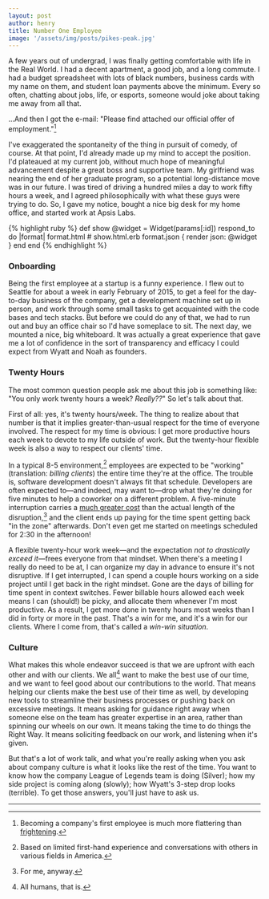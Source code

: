 ```yaml
---
layout: post
author: henry
title: Number One Employee
image: '/assets/img/posts/pikes-peak.jpg'
---
```


A few years out of undergrad, I was finally getting comfortable with life in the Real World. I had a decent apartment, a good job, and a long commute. I had a budget spreadsheet with lots of black numbers, business cards with my name on them, and student loan payments above the minimum. Every so often, chatting about jobs, life, or esports, someone would joke about taking me away from all that.

...And then I got the e-mail: "Please find attached our official offer of employment."[^1]

I've exaggerated the spontaneity of the thing in pursuit of comedy, of course. At that point, I'd already made up my mind to accept the position. I'd plateaued at my current job, without much hope of meaningful advancement despite a great boss and supportive team. My girlfriend was nearing the end of her graduate program, so a potential long-distance move was in our future. I was tired of driving a hundred miles a day to work fifty hours a week, and I agreed philosophically with what these guys were trying to do. So, I gave my notice, bought a nice big desk for my home office, and started work at Apsis Labs.

{% highlight ruby %}
def show
  @widget = Widget(params[:id])
  respond_to do |format|
    format.html # show.html.erb
    format.json { render json: @widget }
  end
end
{% endhighlight %}

### Onboarding

Being the first employee at a startup is a funny experience. I flew out to Seattle for about a week in early February of 2015, to get a feel for the day-to-day business of the company, get a development machine set up in person, and work through some small tasks to get acquainted with the code bases and tech stacks. But before we could do any of that, we had to run out and buy an office chair so I'd have someplace to sit. The next day, we mounted a nice, big whiteboard. It was actually a great experience that gave me a lot of confidence in the sort of transparency and efficacy I could expect from Wyatt and Noah as founders.

### Twenty Hours

The most common question people ask me about this job is something like: "You only work twenty hours a week? *Really??*" So let's talk about that.

First of all: yes, it's twenty hours/week. The thing to realize about that number is that it implies greater-than-usual respect for the time of everyone involved. The respect for my time is obvious: I get more productive hours each week to devote to my life outside of work. But the twenty-hour flexible week is also a way to respect our clients' time.

In a typical 8-5 environment,[^2] employees are expected to be "working" (translation: *billing clients*) the entire time they're at the office. The trouble is, software development doesn't always fit that schedule. Developers are often expected to—and indeed, may want to—drop what they're doing for five minutes to help a coworker on a different problem. A five-minute interruption carries a [much greater cost](http://www.joelonsoftware.com/articles/fog0000000022.html) than the actual length of the disruption,[^3] and the client ends up paying for the time spent getting back "in the zone" afterwards. Don't even get me started on meetings scheduled for 2:30 in the afternoon!

A flexible twenty-hour work week—and the expectation *not to drastically exceed it*—frees everyone from that mindset. When there's a meeting I really do need to be at, I can organize my day in advance to ensure it's not disruptive. If I get interrupted, I can spend a couple hours working on a side project until I get back in the right mindset. Gone are the days of billing for time spent in context switches. Fewer billable hours allowed each week means I can (should!) be picky, and allocate them whenever I'm most productive. As a result, I get more done in twenty hours most weeks than I did in forty or more in the past. That's a win for me, and it's a win for our clients. Where I come from, that's called a *win-win situation*.

### Culture

What makes this whole endeavor succeed is that we are upfront with each other and with our clients. We all[^4] want to make the best use of our time, and we want to feel good about our contributions to the world. That means helping our clients make the best use of their time as well, by developing new tools to streamline their business processes or pushing back on excessive meetings. It means asking for guidance right away when someone else on the team has greater expertise in an area, rather than spinning our wheels on our own. It means taking the time to do things the Right Way. It means soliciting feedback on our work, and listening when it's given.

But that's a lot of work talk, and what you're really asking when you ask about company culture is what it looks like the rest of the time. You want to know how the company League of Legends team is doing (Silver); how my side project is coming along (slowly); how Wyatt's 3-step drop looks (terrible). To get those answers, you'll just have to ask us.

---

[^1]: Becoming a company's first employee is much more flattering than [frightening](http://apsis.io/apsis/blog/2015/04/23/work-sustainably).

[^2]: Based on limited first-hand experience and conversations with others in various fields in America.

[^3]: For me, anyway.

[^4]: All humans, that is.
